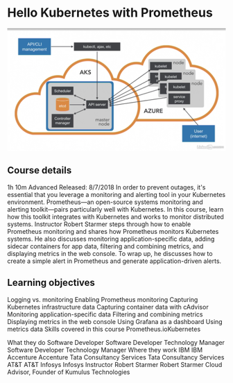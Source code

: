 # Hello Kubernetes with Prometheus



![Kube architecture][logo]

[logo]: https://github.com/ramiljoaquin/HelloKubernetes_AKS/blob/master/assets/KubeArchitecture.png "Kubernetes architecture"


## Course details
1h 10m  Advanced  Released: 8/7/2018
In order to prevent outages, it's essential that you leverage a monitoring and alerting tool in your Kubernetes environment. Prometheus—an open-source systems monitoring and alerting toolkit—pairs particularly well with Kubernetes. In this course, learn how this toolkit integrates with Kubernetes and works to monitor distributed systems. Instructor Robert Starmer steps through how to enable Prometheus monitoring and shares how Prometheus monitors Kubernetes systems. He also discusses monitoring application-specific data, adding sidecar containers for app data, filtering and combining metrics, and displaying metrics in the web console. To wrap up, he discusses how to create a simple alert in Prometheus and generate application-driven alerts.

## Learning objectives
Logging vs. monitoring
Enabling Prometheus monitoring
Capturing Kubernetes infrastructure data
Capturing container data with cAdvisor
Monitoring application-specific data
Filtering and combining metrics
Displaying metrics in the web console
Using Grafana as a dashboard
Using metrics data
Skills covered in this course
Prometheus.ioKubernetes

What they do
Software Developer Software Developer Technology Manager Software Developer Technology Manager
Where they work
IBM IBM Accenture Accenture Tata Consultancy Services Tata Consultancy Services AT&T AT&T Infosys Infosys
Instructor
Robert Starmer
Robert Starmer
Cloud Advisor, Founder of Kumulus Technologies




